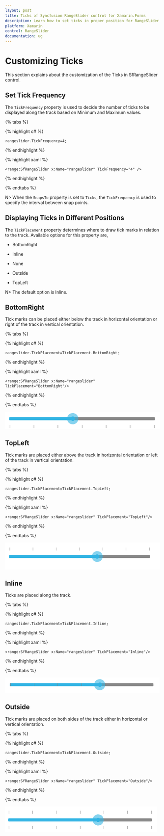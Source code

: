 ```yaml
---
layout: post
title: Ticks of Syncfusion RangeSlider control for Xamarin.Forms
description: Learn how to set ticks in proper position for RangeSlider control in Xamarin.Forms
platform: Xamarin
control: RangeSlider
documentation: ug
---
```


# Customizing Ticks 

This section explains about the customization of the Ticks in SfRangeSlider control.

## Set Tick Frequency

The `TickFrequency` property is used to decide the number of ticks to be displayed along the track based on Minimum and Maximum values.

{% tabs %}

{% highlight c# %}

	rangeslider.TickFrequency=4;

{% endhighlight %}

{% highlight xaml %}

	<range:SfRangeSlider x:Name="rangeslider" TickFrequency="4" />
	
{% endhighlight %}

{% endtabs %}

N> When the `SnapsTo` property is set to `Ticks`, the `TickFrequency` is used to specify the interval between snap points.


## Displaying Ticks in Different Positions

The `TickPlacement` property determines where to draw tick marks in relation to the track. Available options for this property are,

* BottomRight

* Inline

* None

* Outside

* TopLeft

N> The default option is Inline.

## BottomRight

Tick marks can be placed either below the track in horizontal orientation or right of the track in vertical orientation.

{% tabs %}

{% highlight c# %}

	rangeslider.TickPlacement=TickPlacement.BottomRight;

{% endhighlight %}

{% highlight xaml %}

	<range:SfRangeSlider x:Name="rangeslider" TickPlacement="BottomRight"/>
	
{% endhighlight %}

{% endtabs %}

![](images/BottomRight.png)

## TopLeft

Tick marks are placed either above the track in horizontal orientation or left of the track in vertical orientation.

{% tabs %}

{% highlight c# %}

	rangeslider.TickPlacement=TickPlacement.TopLeft;

{% endhighlight %}

{% highlight xaml %}

	<range:SfRangeSlider x:Name="rangeslider" TickPlacement="TopLeft"/>
	
{% endhighlight %}

{% endtabs %}

![](images/TopLeft.png)

## Inline

Ticks are placed along the track.

{% tabs %}

{% highlight c# %}

	rangeslider.TickPlacement=TickPlacement.Inline;

{% endhighlight %}

{% highlight xaml %}

	<range:SfRangeSlider x:Name="rangeslider" TickPlacement="Inline"/>
	
{% endhighlight %}

{% endtabs %}

![](images/Inline.png)

## Outside

Tick marks are placed on both sides of the track either in horizontal or vertical orientation.

{% tabs %}

{% highlight c# %}

	rangeslider.TickPlacement=TickPlacement.Outside;

{% endhighlight %}

{% highlight xaml %}

	<range:SfRangeSlider x:Name="rangeslider" TickPlacement="Outside"/>
	
{% endhighlight %}

{% endtabs %}

![](images/Outside.png)



